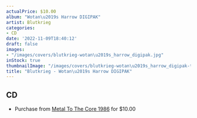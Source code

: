 ```yaml
---
actualPrice: $10.00
album: "Wotan\u2019s Harrow DIGIPAK"
artist: Blutkrieg
categories:
- CD
date: '2022-11-09T18:40:12'
draft: false
images:
- "/images/covers/blutkrieg-wotan\u2019s_harrow_digipak.jpg"
inStock: true
thumbnailImage: "/images/covers/blutkrieg-wotan\u2019s_harrow_digipak-thumb.jpg"
title: "Blutkrieg - Wotan\u2019s Harrow DIGIPAK"
---
```


## CD
* Purchase from [Metal To The Core 1986](https://metaltothecore1986.com/shop/blutkrieg-wotans-harrow-digipak-cd/) for $10.00
